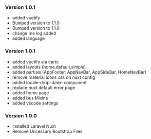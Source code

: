 ### Version 1.0.1
- added vuetify
- Bumped version to 1.1.0
- Bumped version to 1.1.0
- change me log added
- added language

### Version 1.0.1
- added vuetify ala carte
- added layouts (home,default,simple)
- added partials (AppFooter, AppNavBar, AppSideBar, HomeNavBar)
- remove material icons css on nuxt config
- added locale-drop-down component
- replace nuxt default error page
- added home page
- added bus Mixins
- added vscode settings

### Version 1.0.0
- Installed Laravel Nuxt
- Remove Uncessary Bootstrap Files